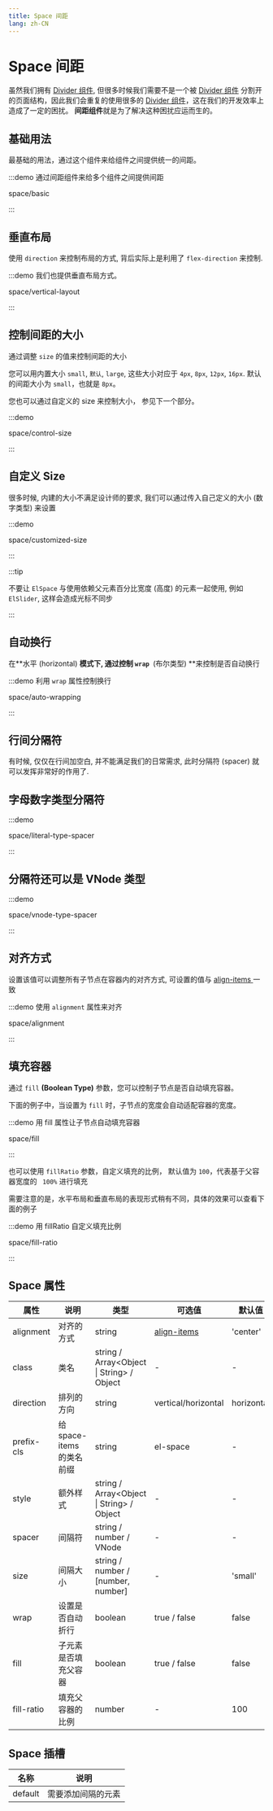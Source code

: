 ```yaml
---
title: Space 间距
lang: zh-CN
---
```


# Space 间距

虽然我们拥有 [Divider 组件](/component/divider), 但很多时候我们需要不是一个被 [Divider 组件](/component/divider) 分割开的页面结构，因此我们会重复的使用很多的 [Divider 组件](/component/divider)，这在我们的开发效率上造成了一定的困扰。 **间距组件**就是为了解决这种困扰应运而生的。

## 基础用法

最基础的用法，通过这个组件来给组件之间提供统一的间距。

:::demo 通过间距组件来给多个组件之间提供间距

space/basic

:::

## 垂直布局

使用 `direction` 来控制布局的方式, 背后实际上是利用了 `flex-direction` 来控制.

:::demo 我们也提供垂直布局方式。

space/vertical-layout

:::

## 控制间距的大小

通过调整 `size` 的值来控制间距的大小

您可以用内置大小 `small`, `默认`, `large`, 这些大小对应于 `4px`, `8px`, `12px`, `16px`. 默认的间距大小为 `small`，也就是 `8px`。

您也可以通过自定义的 size 来控制大小， 参见下一个部分。

:::demo

space/control-size

:::

## 自定义 Size

很多时候, 内建的大小不满足设计师的要求, 我们可以通过传入自己定义的大小 (数字类型) 来设置

:::demo

space/customized-size

:::

:::tip

不要让 `ElSpace` 与使用依赖父元素百分比宽度 (高度) 的元素一起使用, 例如 `ElSlider`, 这样会造成光标不同步

:::

## 自动换行

在**水平 (horizontal) **模式下, 通过控制 `wrap `**(布尔类型) **来控制是否自动换行

:::demo 利用 `wrap` 属性控制换行

space/auto-wrapping

:::

## 行间分隔符

有时候, 仅仅在行间加空白, 并不能满足我们的日常需求, 此时分隔符 (spacer) 就可以发挥非常好的作用了.

## 字母数字类型分隔符

:::demo

space/literal-type-spacer

:::

## 分隔符还可以是 VNode 类型

:::demo

space/vnode-type-spacer

:::

## 对齐方式

设置该值可以调整所有子节点在容器内的对齐方式, 可设置的值与 [align-items ](https://developer.mozilla.org/en-US/docs/Web/CSS/align-items)一致

:::demo 使用 `alignment` 属性来对齐

space/alignment

:::

## 填充容器

通过 `fill` **(Boolean Type)** 参数，您可以控制子节点是否自动填充容器。

下面的例子中，当设置为 `fill` 时，子节点的宽度会自动适配容器的宽度。

:::demo 用 fill 属性让子节点自动填充容器

space/fill

:::

也可以使用 `fillRatio` 参数，自定义填充的比例， 默认值为 `100`，代表基于父容器宽度的 ` 100%` 进行填充

需要注意的是，水平布局和垂直布局的表现形式稍有不同，具体的效果可以查看下面的例子

:::demo 用 fillRatio 自定义填充比例

space/fill-ratio

:::

## Space 属性

| 属性         | 说明                  | 类型                                                | 可选值                                                                         | 默认值        |
| ---------- | ------------------- | ------------------------------------------------- | --------------------------------------------------------------------------- | ---------- |
| alignment  | 对齐的方式               | string                                            | [align-items](https://developer.mozilla.org/en-US/docs/Web/CSS/align-items) | 'center'   |
| class      | 类名                  | string / Array<Object \\| String> / Object | -                                                                           | -          |
| direction  | 排列的方向               | string                                            | vertical/horizontal                                                         | horizontal |
| prefix-cls | 给 space-items 的类名前缀 | string                                            | el-space                                                                    | -          |
| style      | 额外样式                | string / Array<Object \\| String> / Object | -                                                                           | -          |
| spacer     | 间隔符                 | string / number / VNode                           | -                                                                           | -          |
| size       | 间隔大小                | string / number / [number, number]                | -                                                                           | 'small'    |
| wrap       | 设置是否自动折行            | boolean                                           | true / false                                                                | false      |
| fill       | 子元素是否填充父容器          | boolean                                           | true / false                                                                | false      |
| fill-ratio | 填充父容器的比例            | number                                            | -                                                                           | 100        |

## Space 插槽

| 名称      | 说明        |
| ------- | --------- |
| default | 需要添加间隔的元素 |
